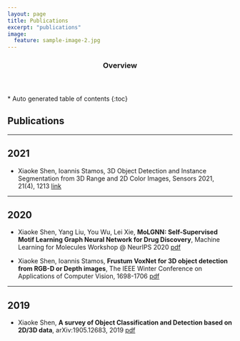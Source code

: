 ```yaml
---
layout: page
title: Publications
excerpt: "publications"
image:
  feature: sample-image-2.jpg
---
```


<section id="table-of-contents" class="toc">
  <header>
    <h3>Overview</h3>
  </header>
<div id="drawer" markdown="1">
*  Auto generated table of contents
{:toc}
</div>
</section><!-- /#table-of-contents -->



## Publications
---

## 2021
- Xiaoke Shen, Ioannis Stamos, 3D Object Detection and Instance Segmentation from 3D Range and 2D Color Images, Sensors 2021, 21(4), 1213 [link](https://www.mdpi.com/992748)

---

## 2020
- Xiaoke Shen, Yang Liu, You Wu, Lei Xie, **MoLGNN: Self-Supervised Motif Learning Graph Neural Network for Drug Discovery**, Machine Learning for Molecules Workshop @ NeurIPS 2020 [pdf](https://ml4molecules.github.io/papers2020/ML4Molecules_2020_paper_4.pdf)    

- Xiaoke Shen, Ioannis Stamos, **Frustum VoxNet for 3D object detection from RGB-D or Depth images**, The IEEE Winter Conference on Applications of Computer Vision, 1698-1706 [pdf](https://arxiv.org/pdf/1910.05483.pdf)
---

## 2019
- Xiaoke Shen, **A survey of Object Classification and Detection based on 2D/3D data**,  arXiv:1905.12683, 2019 [pdf](https://arxiv.org/pdf/1905.12683.pdf)

